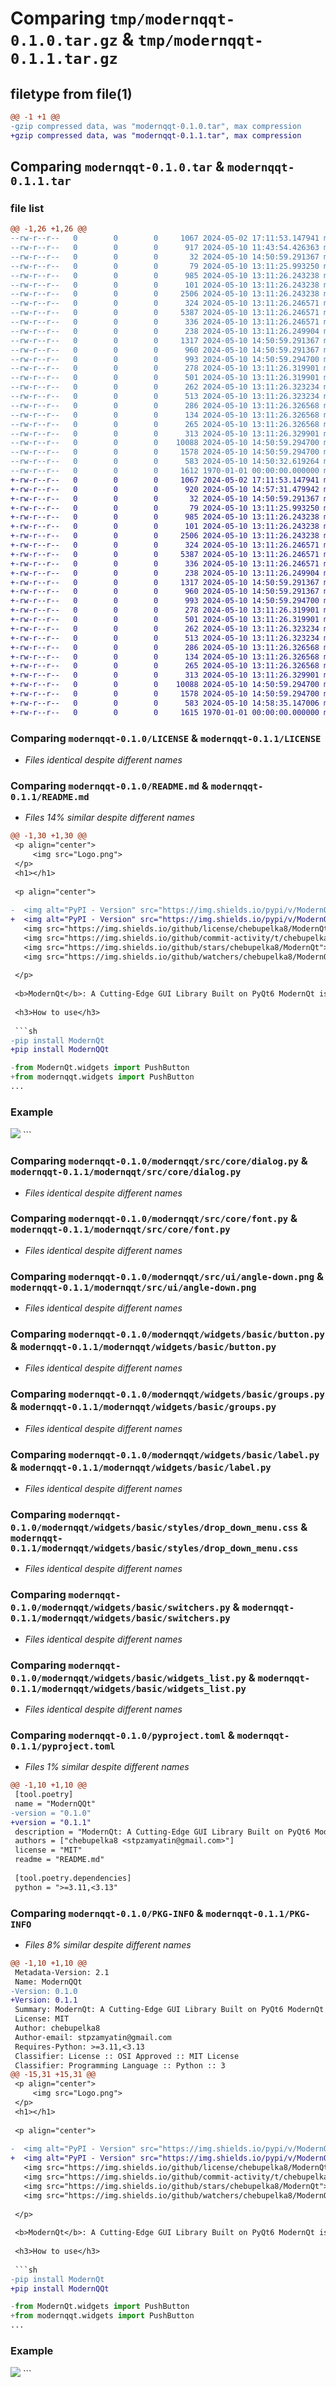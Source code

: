 # Comparing `tmp/modernqqt-0.1.0.tar.gz` & `tmp/modernqqt-0.1.1.tar.gz`

## filetype from file(1)

```diff
@@ -1 +1 @@
-gzip compressed data, was "modernqqt-0.1.0.tar", max compression
+gzip compressed data, was "modernqqt-0.1.1.tar", max compression
```

## Comparing `modernqqt-0.1.0.tar` & `modernqqt-0.1.1.tar`

### file list

```diff
@@ -1,26 +1,26 @@
--rw-r--r--   0        0        0     1067 2024-05-02 17:11:53.147941 modernqqt-0.1.0/LICENSE
--rw-r--r--   0        0        0      917 2024-05-10 11:43:54.426363 modernqqt-0.1.0/README.md
--rw-r--r--   0        0        0       32 2024-05-10 14:50:59.291367 modernqqt-0.1.0/modernqqt/__init__.py
--rw-r--r--   0        0        0       79 2024-05-10 13:11:25.993250 modernqqt-0.1.0/modernqqt/src/core/__init__.py
--rw-r--r--   0        0        0      985 2024-05-10 13:11:26.243238 modernqqt-0.1.0/modernqqt/src/core/dialog.py
--rw-r--r--   0        0        0      101 2024-05-10 13:11:26.243238 modernqqt-0.1.0/modernqqt/src/core/exceptions.py
--rw-r--r--   0        0        0     2506 2024-05-10 13:11:26.243238 modernqqt-0.1.0/modernqqt/src/core/font.py
--rw-r--r--   0        0        0      324 2024-05-10 13:11:26.246571 modernqqt-0.1.0/modernqqt/src/core/load.py
--rw-r--r--   0        0        0     5387 2024-05-10 13:11:26.246571 modernqqt-0.1.0/modernqqt/src/ui/angle-down.png
--rw-r--r--   0        0        0      336 2024-05-10 13:11:26.246571 modernqqt-0.1.0/modernqqt/src/ui/angle-down.svg
--rw-r--r--   0        0        0      238 2024-05-10 13:11:26.249904 modernqqt-0.1.0/modernqqt/widgets/__init__.py
--rw-r--r--   0        0        0     1317 2024-05-10 14:50:59.291367 modernqqt-0.1.0/modernqqt/widgets/basic/button.py
--rw-r--r--   0        0        0      960 2024-05-10 14:50:59.291367 modernqqt-0.1.0/modernqqt/widgets/basic/groups.py
--rw-r--r--   0        0        0      993 2024-05-10 14:50:59.294700 modernqqt-0.1.0/modernqqt/widgets/basic/label.py
--rw-r--r--   0        0        0      278 2024-05-10 13:11:26.319901 modernqqt-0.1.0/modernqqt/widgets/basic/styles/button.css
--rw-r--r--   0        0        0      501 2024-05-10 13:11:26.319901 modernqqt-0.1.0/modernqqt/widgets/basic/styles/check_box.css
--rw-r--r--   0        0        0      262 2024-05-10 13:11:26.323234 modernqqt-0.1.0/modernqqt/widgets/basic/styles/digital_entry.css
--rw-r--r--   0        0        0      513 2024-05-10 13:11:26.323234 modernqqt-0.1.0/modernqqt/widgets/basic/styles/drop_down_menu.css
--rw-r--r--   0        0        0      286 2024-05-10 13:11:26.326568 modernqqt-0.1.0/modernqqt/widgets/basic/styles/entry.css
--rw-r--r--   0        0        0      134 2024-05-10 13:11:26.326568 modernqqt-0.1.0/modernqqt/widgets/basic/styles/group_box.css
--rw-r--r--   0        0        0      265 2024-05-10 13:11:26.326568 modernqqt-0.1.0/modernqqt/widgets/basic/styles/radio_button.css
--rw-r--r--   0        0        0      313 2024-05-10 13:11:26.329901 modernqqt-0.1.0/modernqqt/widgets/basic/styles/widgets_list.css
--rw-r--r--   0        0        0    10088 2024-05-10 14:50:59.294700 modernqqt-0.1.0/modernqqt/widgets/basic/switchers.py
--rw-r--r--   0        0        0     1578 2024-05-10 14:50:59.294700 modernqqt-0.1.0/modernqqt/widgets/basic/widgets_list.py
--rw-r--r--   0        0        0      583 2024-05-10 14:50:32.619264 modernqqt-0.1.0/pyproject.toml
--rw-r--r--   0        0        0     1612 1970-01-01 00:00:00.000000 modernqqt-0.1.0/PKG-INFO
+-rw-r--r--   0        0        0     1067 2024-05-02 17:11:53.147941 modernqqt-0.1.1/LICENSE
+-rw-r--r--   0        0        0      920 2024-05-10 14:57:31.479942 modernqqt-0.1.1/README.md
+-rw-r--r--   0        0        0       32 2024-05-10 14:50:59.291367 modernqqt-0.1.1/modernqqt/__init__.py
+-rw-r--r--   0        0        0       79 2024-05-10 13:11:25.993250 modernqqt-0.1.1/modernqqt/src/core/__init__.py
+-rw-r--r--   0        0        0      985 2024-05-10 13:11:26.243238 modernqqt-0.1.1/modernqqt/src/core/dialog.py
+-rw-r--r--   0        0        0      101 2024-05-10 13:11:26.243238 modernqqt-0.1.1/modernqqt/src/core/exceptions.py
+-rw-r--r--   0        0        0     2506 2024-05-10 13:11:26.243238 modernqqt-0.1.1/modernqqt/src/core/font.py
+-rw-r--r--   0        0        0      324 2024-05-10 13:11:26.246571 modernqqt-0.1.1/modernqqt/src/core/load.py
+-rw-r--r--   0        0        0     5387 2024-05-10 13:11:26.246571 modernqqt-0.1.1/modernqqt/src/ui/angle-down.png
+-rw-r--r--   0        0        0      336 2024-05-10 13:11:26.246571 modernqqt-0.1.1/modernqqt/src/ui/angle-down.svg
+-rw-r--r--   0        0        0      238 2024-05-10 13:11:26.249904 modernqqt-0.1.1/modernqqt/widgets/__init__.py
+-rw-r--r--   0        0        0     1317 2024-05-10 14:50:59.291367 modernqqt-0.1.1/modernqqt/widgets/basic/button.py
+-rw-r--r--   0        0        0      960 2024-05-10 14:50:59.291367 modernqqt-0.1.1/modernqqt/widgets/basic/groups.py
+-rw-r--r--   0        0        0      993 2024-05-10 14:50:59.294700 modernqqt-0.1.1/modernqqt/widgets/basic/label.py
+-rw-r--r--   0        0        0      278 2024-05-10 13:11:26.319901 modernqqt-0.1.1/modernqqt/widgets/basic/styles/button.css
+-rw-r--r--   0        0        0      501 2024-05-10 13:11:26.319901 modernqqt-0.1.1/modernqqt/widgets/basic/styles/check_box.css
+-rw-r--r--   0        0        0      262 2024-05-10 13:11:26.323234 modernqqt-0.1.1/modernqqt/widgets/basic/styles/digital_entry.css
+-rw-r--r--   0        0        0      513 2024-05-10 13:11:26.323234 modernqqt-0.1.1/modernqqt/widgets/basic/styles/drop_down_menu.css
+-rw-r--r--   0        0        0      286 2024-05-10 13:11:26.326568 modernqqt-0.1.1/modernqqt/widgets/basic/styles/entry.css
+-rw-r--r--   0        0        0      134 2024-05-10 13:11:26.326568 modernqqt-0.1.1/modernqqt/widgets/basic/styles/group_box.css
+-rw-r--r--   0        0        0      265 2024-05-10 13:11:26.326568 modernqqt-0.1.1/modernqqt/widgets/basic/styles/radio_button.css
+-rw-r--r--   0        0        0      313 2024-05-10 13:11:26.329901 modernqqt-0.1.1/modernqqt/widgets/basic/styles/widgets_list.css
+-rw-r--r--   0        0        0    10088 2024-05-10 14:50:59.294700 modernqqt-0.1.1/modernqqt/widgets/basic/switchers.py
+-rw-r--r--   0        0        0     1578 2024-05-10 14:50:59.294700 modernqqt-0.1.1/modernqqt/widgets/basic/widgets_list.py
+-rw-r--r--   0        0        0      583 2024-05-10 14:58:35.147006 modernqqt-0.1.1/pyproject.toml
+-rw-r--r--   0        0        0     1615 1970-01-01 00:00:00.000000 modernqqt-0.1.1/PKG-INFO
```

### Comparing `modernqqt-0.1.0/LICENSE` & `modernqqt-0.1.1/LICENSE`

 * *Files identical despite different names*

### Comparing `modernqqt-0.1.0/README.md` & `modernqqt-0.1.1/README.md`

 * *Files 14% similar despite different names*

```diff
@@ -1,30 +1,30 @@
 <p align="center">
     <img src="Logo.png">
 </p>
 <h1></h1>
 
 <p align="center">
 
-  <img alt="PyPI - Version" src="https://img.shields.io/pypi/v/ModernQt">
+  <img alt="PyPI - Version" src="https://img.shields.io/pypi/v/ModernQQt">
   <img src="https://img.shields.io/github/license/chebupelka8/ModernQt">
   <img src="https://img.shields.io/github/commit-activity/t/chebupelka8/ModernQt"> 
   <img src="https://img.shields.io/github/stars/chebupelka8/ModernQt">
   <img src="https://img.shields.io/github/watchers/chebupelka8/ModernQt">
   
 </p>
 
 <b>ModernQt</b>: A Cutting-Edge GUI Library Built on PyQt6 ModernQt is a intuitive graphical user interface (GUI) library designed to simplify the development of modern, visually stunning, and highly functional applications. Built on the robust foundation of PyQt6. Now ModernQt is in development.
 
 <h3>How to use</h3>
 
 ```sh
-pip install ModernQt
+pip install ModernQQt
 ```
 
 ```python
-from ModernQt.widgets import PushButton
+from modernqqt.widgets import PushButton
 ...
 ```
 
 <h3>Example</h3>
 <img src="example.png">
```

### Comparing `modernqqt-0.1.0/modernqqt/src/core/dialog.py` & `modernqqt-0.1.1/modernqqt/src/core/dialog.py`

 * *Files identical despite different names*

### Comparing `modernqqt-0.1.0/modernqqt/src/core/font.py` & `modernqqt-0.1.1/modernqqt/src/core/font.py`

 * *Files identical despite different names*

### Comparing `modernqqt-0.1.0/modernqqt/src/ui/angle-down.png` & `modernqqt-0.1.1/modernqqt/src/ui/angle-down.png`

 * *Files identical despite different names*

### Comparing `modernqqt-0.1.0/modernqqt/widgets/basic/button.py` & `modernqqt-0.1.1/modernqqt/widgets/basic/button.py`

 * *Files identical despite different names*

### Comparing `modernqqt-0.1.0/modernqqt/widgets/basic/groups.py` & `modernqqt-0.1.1/modernqqt/widgets/basic/groups.py`

 * *Files identical despite different names*

### Comparing `modernqqt-0.1.0/modernqqt/widgets/basic/label.py` & `modernqqt-0.1.1/modernqqt/widgets/basic/label.py`

 * *Files identical despite different names*

### Comparing `modernqqt-0.1.0/modernqqt/widgets/basic/styles/drop_down_menu.css` & `modernqqt-0.1.1/modernqqt/widgets/basic/styles/drop_down_menu.css`

 * *Files identical despite different names*

### Comparing `modernqqt-0.1.0/modernqqt/widgets/basic/switchers.py` & `modernqqt-0.1.1/modernqqt/widgets/basic/switchers.py`

 * *Files identical despite different names*

### Comparing `modernqqt-0.1.0/modernqqt/widgets/basic/widgets_list.py` & `modernqqt-0.1.1/modernqqt/widgets/basic/widgets_list.py`

 * *Files identical despite different names*

### Comparing `modernqqt-0.1.0/pyproject.toml` & `modernqqt-0.1.1/pyproject.toml`

 * *Files 1% similar despite different names*

```diff
@@ -1,10 +1,10 @@
 [tool.poetry]
 name = "ModernQQt"
-version = "0.1.0"
+version = "0.1.1"
 description = "ModernQt: A Cutting-Edge GUI Library Built on PyQt6 ModernQt is a intuitive graphical user interface (GUI) library designed to simplify the development of modern, visually stunning, and highly functional applications. Built on the robust foundation of PyQt6. Now ModernQt is in development."
 authors = ["chebupelka8 <stpzamyatin@gmail.com>"]
 license = "MIT"
 readme = "README.md"
 
 [tool.poetry.dependencies]
 python = ">=3.11,<3.13"
```

### Comparing `modernqqt-0.1.0/PKG-INFO` & `modernqqt-0.1.1/PKG-INFO`

 * *Files 8% similar despite different names*

```diff
@@ -1,10 +1,10 @@
 Metadata-Version: 2.1
 Name: ModernQQt
-Version: 0.1.0
+Version: 0.1.1
 Summary: ModernQt: A Cutting-Edge GUI Library Built on PyQt6 ModernQt is a intuitive graphical user interface (GUI) library designed to simplify the development of modern, visually stunning, and highly functional applications. Built on the robust foundation of PyQt6. Now ModernQt is in development.
 License: MIT
 Author: chebupelka8
 Author-email: stpzamyatin@gmail.com
 Requires-Python: >=3.11,<3.13
 Classifier: License :: OSI Approved :: MIT License
 Classifier: Programming Language :: Python :: 3
@@ -15,31 +15,31 @@
 <p align="center">
     <img src="Logo.png">
 </p>
 <h1></h1>
 
 <p align="center">
 
-  <img alt="PyPI - Version" src="https://img.shields.io/pypi/v/ModernQt">
+  <img alt="PyPI - Version" src="https://img.shields.io/pypi/v/ModernQQt">
   <img src="https://img.shields.io/github/license/chebupelka8/ModernQt">
   <img src="https://img.shields.io/github/commit-activity/t/chebupelka8/ModernQt"> 
   <img src="https://img.shields.io/github/stars/chebupelka8/ModernQt">
   <img src="https://img.shields.io/github/watchers/chebupelka8/ModernQt">
   
 </p>
 
 <b>ModernQt</b>: A Cutting-Edge GUI Library Built on PyQt6 ModernQt is a intuitive graphical user interface (GUI) library designed to simplify the development of modern, visually stunning, and highly functional applications. Built on the robust foundation of PyQt6. Now ModernQt is in development.
 
 <h3>How to use</h3>
 
 ```sh
-pip install ModernQt
+pip install ModernQQt
 ```
 
 ```python
-from ModernQt.widgets import PushButton
+from modernqqt.widgets import PushButton
 ...
 ```
 
 <h3>Example</h3>
 <img src="example.png">
```

